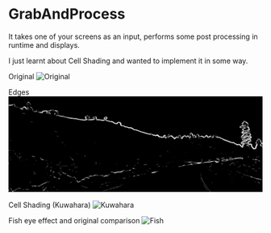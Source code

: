 # GrabAndProcess
It takes one of your screens as an input, performs some post processing in runtime and displays.

I just learnt about Cell Shading and wanted to implement it in some way.

Original
![Original](Gifs/None.gif)

Edges
![Edges](Gifs/Edges.gif)

Cell Shading (Kuwahara)
![Kuwahara](Gifs/Kuwahara.gif)

Fish eye effect and original comparison
![Fish](Gifs/Fish.gif)
